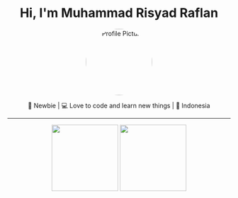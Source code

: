 <h1 align="center">Hi, I'm Muhammad Risyad Raflan</h1>
<p align="center">
  <img src="https://github.com/mycoderisyad.png" width="150" style="border-radius:50%" alt="Profile Picture"/>
</p>

<p align="center">
  🚀 Newbie |
  💻 Love to code and learn new things |
  📍 Indonesia
</p>

---

<p align="center">
  <img src="https://github-readme-stats.vercel.app/api?username=mycoderisyad&show_icons=true&theme=light" height="150"/>
  <img src="https://github-readme-stats.vercel.app/api/top-langs/?username=mycoderisyad&layout=compact&theme=light" height="150"/>
</p>
